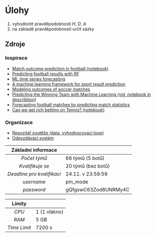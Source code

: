 # Úlohy
1) vyhodnotit pravděpodobnosti _H_, _D_, _A_
2) na základě pravděpodobností určit sázky

## Zdroje
### Inspirace
- [Match outcome prediction in football (notebook)](https://www.kaggle.com/airback/match-outcome-prediction-in-football/notebook)
- [Predicting football results with RF](https://medium.com/@nicholasutikal/predict-football-results-with-random-forest-c3e6f6e2ee58)
- [ML time series forecasting](https://towardsdatascience.com/ml-time-series-forecasting-the-right-way-cbf3678845ff)
- [A machine learning framework for sport result prediction](https://www.sciencedirect.com/science/article/pii/S2210832717301485)
- [Modeling outcomes of soccer matches](https://www.researchgate.net/publication/326754551_Modeling_outcomes_of_soccer_matches)
- [Predicting the Winning Team with Machine Learning (vid, notebook in describtion)](https://youtu.be/6tQhoUuQrOw)
- [Forecasting football matches by predicting match statistics](https://bit.ly/3oQKWp0)
- [Can we get rich betting on Tennis? (notebook)](https://www.kaggle.com/drgilermo/betting-on-tennis-matches)

### Organizace
- [Repozitář soutěže (data, vyhodnocovací loop)](https://github.com/IDA-CTU/hackathon/)
- [Odevzdávací systém](http://hyperion.felk.cvut.cz:8081/)


| __Základní informace__ | |
|:--------------:|------------------|
| _Počet týmů_ | 66 týmů (5 botů) |
| _Kvalifikuje se_ |  20 týmů (bez botů) |
| _Deadline pro kvalifikaci_ |  24.11. v 23:59:59 |
| _username_ | pm_mode |
| _password_ | gQfgswC63Zod8UNRMy4C |

| __Limity__ | |
|:----------:|---|
| _CPU_ | 1 (1 vlákno) |
| _RAM_ | 5 GB |
| _Time Limit_ | 7200 s |
